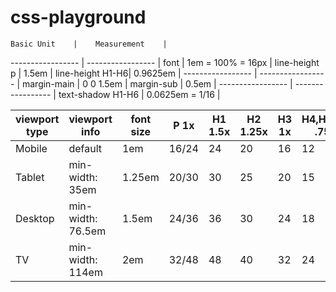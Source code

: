 css-playground
==============

    Basic Unit    |    Measurement    |
----------------- | ----------------- |
      font        | 1em = 100% = 16px |
  line-height p   |       1.5em       |
 line-height H1-H6|      0.9625em     |
----------------- | ----------------- |
   margin-main    |      0 0 1.5em    |
   margin-sub     |      0.5em        |
----------------- | ----------------- |
text-shadow H1-H6 | 0.0625em = 1/16   |


 viewport type |    viewport info   |  font size  |  P 1x  |  H1 1.5x  |  H2 1.25x  |  H3 1x  |  H4,H5,H6 .75x  | 
-------------- | ------------------ | ----------- | ------ | --------- | ---------- | ------- | --------------- |
    Mobile     |  default           |    1em      |  16/24 |    24     |     20     |   16    |        12       |
    Tablet     |  min-width: 35em   |    1.25em   |  20/30 |    30     |     25     |   20    |        15       |
    Desktop    |  min-width: 76.5em |    1.5em    |  24/36 |    36     |     30     |   24    |        18       |
    TV         |  min-width: 114em  |    2em      |  32/48 |    48     |     40     |   32    |        24       |